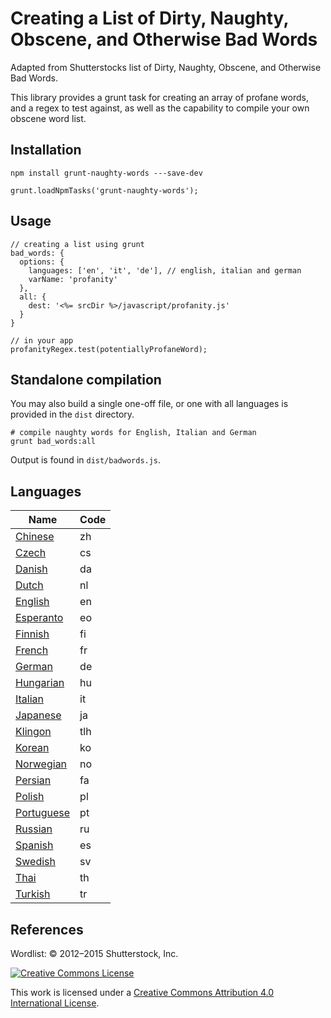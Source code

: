 # Creating a List of Dirty, Naughty, Obscene, and Otherwise Bad Words #

Adapted from Shutterstocks list of Dirty, Naughty, Obscene, and Otherwise Bad Words.

This library provides a grunt task for creating an array of profane words, and a regex to test against, as well as the capability to compile your own obscene word list.

## Installation

    npm install grunt-naughty-words ---save-dev 

    grunt.loadNpmTasks('grunt-naughty-words');
    
## Usage
    
    // creating a list using grunt
    bad_words: {
      options: {
        languages: ['en', 'it', 'de'], // english, italian and german        
        varName: 'profanity'
      },
      all: {
        dest: '<%= srcDir %>/javascript/profanity.js'
      }
    }

    // in your app
    profanityRegex.test(potentiallyProfaneWord);

## Standalone compilation

You may also build a single one-off file, or one with all languages is provided in the `dist` directory.
    
    # compile naughty words for English, Italian and German
    grunt bad_words:all

Output is found in `dist/badwords.js`.

## Languages

| Name             | Code |
| ---------------- | ---- |
| [Chinese](zh)    | zh   |
| [Czech](cs)      | cs   |
| [Danish](da)     | da   |
| [Dutch](nl)      | nl   |
| [English](en)    | en   |
| [Esperanto](eo)  | eo   |
| [Finnish](fi)    | fi   |
| [French](fr)     | fr   |
| [German](de)     | de   |
| [Hungarian](hu)  | hu   |
| [Italian](it)    | it   |
| [Japanese](ja)   | ja   |
| [Klingon](tlh)   | tlh  |
| [Korean](ko)     | ko   |
| [Norwegian](no)  | no   |
| [Persian](fa)    | fa   |
| [Polish](pl)     | pl   |
| [Portuguese](pt) | pt   |
| [Russian](ru)    | ru   |
| [Spanish](es)    | es   |
| [Swedish](sv)    | sv   |
| [Thai](th)       | th   |
| [Turkish](tr)    | tr   |


## References

Wordlist: © 2012–2015 Shutterstock, Inc.

[![Creative Commons License](http://i.creativecommons.org/l/by/4.0/80x15.png)](http://creativecommons.org/licenses/by/4.0/)

This work is licensed under a [Creative Commons Attribution 4.0 International License](http://creativecommons.org/licenses/by/4.0/).
